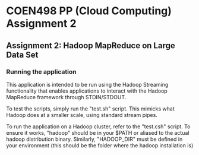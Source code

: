 # COEN498 PP (Cloud Computing) Assignment 2
## Assignment 2: Hadoop MapReduce on Large Data Set

### Running the application
This application is intended to be run using the Hadoop Streaming functionality that enables applications to interact with the Hadoop MapReduce framework through STDIN/STDOUT.

To test the scripts, simply run the "test.sh" script. This mimicks what Hadoop does at a smaller scale, using standard stream pipes.

To run the application on a Hadoop cluster, refer to the "test.csh" script. To ensure it works, "hadoop" should be in your $PATH or aliased to the actual hadoop distribution binary. Similarly, "HADOOP_DIR" must be defined in your environment (this should be the folder where the hadoop installation is)
